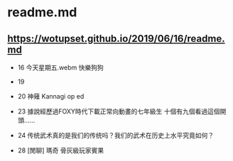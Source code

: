 # readme.md	
## https://wotupset.github.io/2019/06/16/readme.md

+ 16 
今天星期五.webm 快樂狗狗

+ 19

+ 20 
神薙 Kannagi op ed 

+ 23 
據說經歷過FOXY時代下載正常向動畫的七年級生 十個有九個看過這個開頭......

+ 24 
传统武术真的是我们的传统吗？我们的武术在历史上水平究竟如何？

+ 28
[閒聊] 瑪奇 骨灰級玩家賓果
